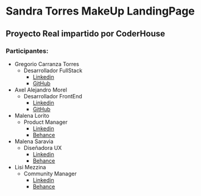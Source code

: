 # Sandra Torres MakeUp LandingPage

## Proyecto Real impartido por CoderHouse

### Participantes:

- Gregorio Carranza Torres
  - Desarrollador FullStack
    - [Linkedin](https://www.linkedin.com/in/gregoriocarranzatorres/)
    - [GitHub](https://github.com/gregoriocarranza)
- Axel Alejandro Morel
  - Desarrollador FrontEnd
    - [Linkedin](https://www.linkedin.com/in/morelalejandro/)
    - [GitHub](https://github.com/AlejandroM12)
- Malena Lorito
  - Product Manager
    - [Linkedin](https://www.linkedin.com/in/malenalorito/)
    - [Behance]()
- Malena Saravia
  - Diseñadora UX
    - [Linkedin](https://www.linkedin.com/in/malena-saravia/)
    - [Behance]()
- Lisi Mezzina
  - Community Manager
    - [Linkedin](https://www.linkedin.com/in/lisi-mezzina/)
    - [Behance]()

​		
